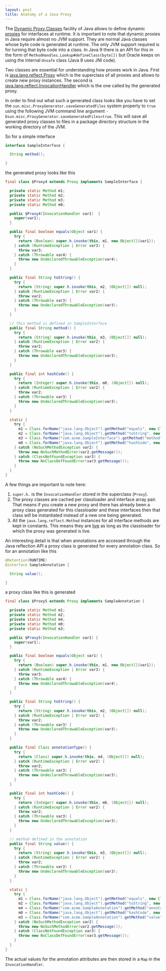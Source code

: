 ```yaml
---
layout: post
title: Anatomy of a Java Proxy
---
```


The [Dynamic Proxy Classes](https://docs.oracle.com/javase/8/docs/technotes/guides/reflection/proxy.html) facility of Java allows to define dynamic [proxies](https://en.wikipedia.org/wiki/Proxy_pattern) for interfaces at runtime. It is important to note that dynamic proxies in Java require almost no JVM support. They are normal Java classes whose byte code is generated at runtime. The only JVM support required is for turning that byte code into a class. In Java 9 there is an API for this in the form of `MethodHandles.Lookup#defineClass(byte[])` but Oracle keeps on using the internal `Unsafe` class (Java 8 uses JNI code).

Two classes are essential for understanding how proxies work in Java. First is [java.lang.reflect.Proxy](https://docs.oracle.com/javase/8/docs/api/java/lang/reflect/Proxy.html) which is the superclass of all proxies and allows to create new proxy instances. The second is [java.lang.reflect.InvocationHandler](https://docs.oracle.com/javase/8/docs/api/java/lang/reflect/InvocationHandler.html) which is the one called by the generated proxy.

In order to find out what such a generated class looks like you have to set the `sun.misc.ProxyGenerator.saveGeneratedFiles` system property to `true` using the following JVM command line argument `-Dsun.misc.ProxyGenerator.saveGeneratedFiles=true`. This will save all generated proxy classes to files in a package directory structure in the working directory of the JVM.


So for a simple interface

```java
interface SampleInterface {

  String method();

}
```

the generated proxy looks like this

```java
final class $Proxy4 extends Proxy implements SampleInterface {

  private static Method m1;
  private static Method m2;
  private static Method m3;
  private static Method m0;

  public $Proxy4(InvocationHandler var1)  {
    super(var1);
  }

  public final boolean equals(Object var1) {
    try {
      return (Boolean) super.h.invoke(this, m1, new Object[]{var1});
    } catch (RuntimeException | Error var3) {
      throw var3;
    } catch (Throwable var4) {
      throw new UndeclaredThrowableException(var4);
    }
  }

  public final String toString() {
    try {
      return (String) super.h.invoke(this, m2, (Object[]) null);
    } catch (RuntimeException | Error var2) {
      throw var2;
    } catch (Throwable var3) {
      throw new UndeclaredThrowableException(var3);
    }
  }

  // this method is defined in SampleInterface
  public final String method() {
    try {
      return (String) super.h.invoke(this, m3, (Object[]) null);
    } catch (RuntimeException | Error var2) {
      throw var2;
    } catch (Throwable var3) {
      throw new UndeclaredThrowableException(var3);
    }
  }

  public final int hashCode() {
    try {
      return (Integer) super.h.invoke(this, m0, (Object[]) null);
    } catch (RuntimeException | Error var2) {
      throw var2;
    } catch (Throwable var3) {
      throw new UndeclaredThrowableException(var3);
    }
  }

  static {
    try {
      m1 = Class.forName("java.lang.Object").getMethod("equals", new Class[]{Class.forName("java.lang.Object")});
      m2 = Class.forName("java.lang.Object").getMethod("toString", new Class[0]);
      m3 = Class.forName("com.acme.SampleInterface").getMethod("method", new Class[0]);
      m0 = Class.forName("java.lang.Object").getMethod("hashCode", new Class[0]);
    } catch (NoSuchMethodException var2) {
      throw new NoSuchMethodError(var2.getMessage());
    } catch (ClassNotFoundException var3) {
      throw new NoClassDefFoundError(var3.getMessage());
    }
  }
}
```

A few things are important to note here:

1. `super.h.` is the `InvocationHandler` stored in the superclass (`Proxy`).
1. The proxy classes are cached per classloader and interface array pair. That means if you create a new proxy and there has already been a proxy class generated for this classloader and these interfaces then that class will be instantiated instead of a new one being generated.
1. All the `java.lang.reflect.Method` instances for all interface methods are kept in constants. This means they are [live](http://www.memorymanagement.org/glossary/l.html#live) as long as the classloader for which the proxy was generated is live.

An interesting detail is that when annotations are accessed through the Java reflection API a proxy class is generated for every annotation class. So for an annotation like this 

```java
@Retention(RUNTIME)
@interface SampleAnnotation {

  String value();

}
```

a proxy class like this is generated

```java
final class $Proxy5 extends Proxy implements SampleAnnotation {

  private static Method m1;
  private static Method m2;
  private static Method m4;
  private static Method m0;
  private static Method m3;

  public $Proxy5(InvocationHandler var1) {
    super(var1);
  }

  public final boolean equals(Object var1) {
    try {
      return (Boolean) super.h.invoke(this, m1, new Object[]{var1});
    } catch (RuntimeException | Error var3) {
      throw var3;
    } catch (Throwable var4) {
      throw new UndeclaredThrowableException(var4);
    }
  }

  public final String toString() {
    try {
      return (String) super.h.invoke(this, m2, (Object[]) null);
    } catch (RuntimeException | Error var2) {
      throw var2;
    } catch (Throwable var3) {
      throw new UndeclaredThrowableException(var3);
    }
  }

  public final Class annotationType() {
    try {
      return (Class) super.h.invoke(this, m4, (Object[]) null);
    } catch (RuntimeException | Error var2) {
      throw var2;
    } catch (Throwable var3) {
      throw new UndeclaredThrowableException(var3);
    }
  }

  public final int hashCode() {
    try {
      return (Integer) super.h.invoke(this, m0, (Object[]) null);
    } catch (RuntimeException | Error var2) {
      throw var2;
    } catch (Throwable var3) {
      throw new UndeclaredThrowableException(var3);
    }
  }

  // method defined in the annotation
  public final String value() {
    try {
      return (String) super.h.invoke(this, m3, (Object[]) null);
    } catch (RuntimeException | Error var2) {
      throw var2;
    } catch (Throwable var3) {
      throw new UndeclaredThrowableException(var3);
    }
  }

  static {
    try {
      m1 = Class.forName("java.lang.Object").getMethod("equals", new Class[]{Class.forName("java.lang.Object")});
      m2 = Class.forName("java.lang.Object").getMethod("toString", new Class[0]);
      m4 = Class.forName("com.acme.SampleAnnotation").getMethod("annotationType", new Class[0]);
      m0 = Class.forName("java.lang.Object").getMethod("hashCode", new Class[0]);
      m3 = Class.forName("com.acme.SampleAnnotation").getMethod("value", new Class[0]);
    } catch (NoSuchMethodException var2) {
      throw new NoSuchMethodError(var2.getMessage());
    } catch (ClassNotFoundException var3) {
      throw new NoClassDefFoundError(var3.getMessage());
    }
  }
}
```

The actual values for the annotation attributes are then stored in a `Map` in the `InvocationHandler`.


